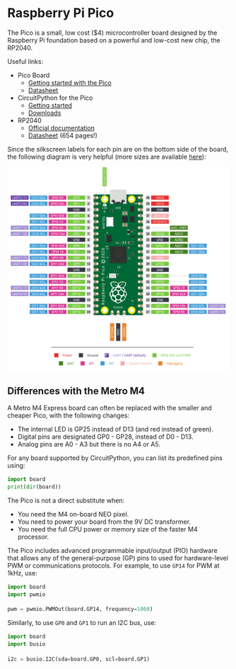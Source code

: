 # Raspberry Pi Pico

The Pico is a small, low cost ($4) microcontroller board designed by the Raspberry Pi foundation based on a powerful and low-cost new chip, the RP2040.

Useful links:
 - Pico Board
   - [Getting started with the Pico](https://projects.raspberrypi.org/en/projects/getting-started-with-the-pico/0)
   - [Datasheet](https://datasheets.raspberrypi.com/pico/pico-datasheet.pdf)
 - CircuitPython for the Pico
   - [Getting started](https://learn.adafruit.com/getting-started-with-raspberry-pi-pico-circuitpython)
   - [Downloads](https://circuitpython.org/board/raspberry_pi_pico/)
 - RP2040
   - [Official documentation](https://www.raspberrypi.com/documentation/microcontrollers/rp2040.html)
   - [Datasheet](https://datasheets.raspberrypi.com/rp2040/rp2040-datasheet.pdf) (654 pages!)

Since the silkscreen labels for each pin are on the bottom side of the board, the following diagram is very helpful (more sizes are available [here](https://learn.adafruit.com/assets/99339)):

![Pico Pinout](https://raw.githubusercontent.com/dkirkby/E4S/master/img/pico-pinout.png)

## Differences with the Metro M4

A Metro M4 Express board can often be replaced with the smaller and cheaper Pico, with the following changes:
 - The internal LED is GP25 instead of D13 (and red instead of green).
 - Digital pins are designated GP0 - GP28, instead of D0 - D13.
 - Analog pins are A0 - A3 but there is no A4 or A5.

For any board supported by CircuitPython, you can list its predefined pins using:
```python
import board
print(dir(board))
```

The Pico is not a direct substitute when:
 - You need the M4 on-board NEO pixel.
 - You need to power your board from the 9V DC transformer.
 - You need the full CPU power or memory size of the faster M4 processor.

The Pico includes advanced programmable input/output (PIO) hardware that allows any of the general-purpose (GP) pins to used for hardware-level PWM or communications protocols.  For example, to use `GP14` for PWM at 1kHz, use:
```python
import board
import pwmio

pwm = pwmio.PWMOut(board.GP14, frequency=1000)
```
Similarly, to use `GP0` and `GP1` to run an I2C bus, use:
```python
import board
import busio

i2c = busio.I2C(sda=board.GP0, scl=board.GP1)
```
